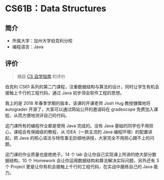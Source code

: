 # CS61B：Data Structures

## 简介

- 所属大学：加州大学伯克利分校
- 编程语言：Java

## 评价

> 摘自 [CS 自学指南](https://csdiy.wiki) 的评价

伯克利 CS61 系列的第二门课程，注重数据结构与算法的设计，同时让学生有机会接触上千行的工程代码，通过 Java 初步领会软件工程的思想。

我上的是 2018 年春季学期的版本，该课的开课老师 Josh Hug 教授慷慨地将 autograder 开源了，大家可以通过网站公开的邀请码在 gradescope 免费加入课程，从而方便地测评自己的代码。

这门课所有的编程作业都是使用 Java 完成的。没有 Java 基础的同学也不用担心，课程会有保姆级的教程，从 IDEA（一款主流的 Java 编程环境）的配置讲起，把 Java 的核心语法与特性事无巨细地讲授，大家完全不用担心跟不上的问题。

这门课的作业质量也是绝绝子。14 个 lab 会让你自己实现课上所讲的绝大部分数据结构，10 个 Homework 会让你运用数据结构和算法解决实际问题，另外还有 3 个 Project 更是让你有机会接触上千行的工程代码，在实战中磨练自己的 Java 能力。